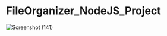 # FileOrganizer_NodeJS_Project
![Screenshot (141)](https://user-images.githubusercontent.com/90623311/152680070-5e82a26b-830c-4176-8081-f37cfe05ae9b.png)
